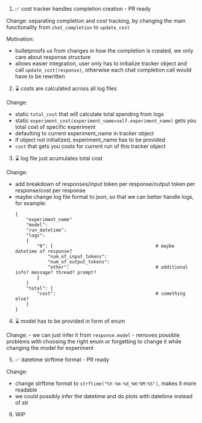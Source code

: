 1. ✅ cost tracker handles completion creation - PR ready

Change: separating completion and cost tracking, by changing the main functionality from `chat_completion` to `update_cost`

Motivation:
 - bulletproofs us from changes in how the completion is created, we only care about response structure
 - allows easier integration, user only has to initialize tracker object and call `update_cost(response)`, 
   otherwise each chat completion call would have to be rewritten 

2. ⌛ costs are calculated across all log files 

Change: 
 - static `total_cost` that will calculate total spending from logs
 - static `experiment_cost(experiment_name=self.experiment_name)` gets you total cost of specific experiment
  - defaulting to current experiment_name in tracker object
  - if object not initialized, experiment_name has to be provided
 - `cost` that gets you costs for current run of this tracker object

3. ⌛ log file just acumulates total cost

Change: 
 - add breakdown of responses/input token per response/output token per response/cost per response
 - maybe change log file format to json, so that we can better handle logs, for example:
    ```
    {
        "experiment_name"
        "model": 
        "run_datetime":
        "logs":
        {
            "0": {                                      # maybe datetime of response?
                "num_of_input_tokens": 
                "num_of_output_tokens":
                "other":                                # additional info? message? thread? prompt?
            }
        }
        "total": {
            "cost":                                     # something else?
        }
    }
    ```

4. ⌛ model has to be provided in form of enum

Change:
    - we can just infer it from `response.model`
    - removes possible problems with choosing the right enum or forgetting to change it while changing the model for experiment

5. ✅ datetime strftime format - PR ready

Change: 
 - change strftime format to `strftime("%Y-%m-%d_%H:%M:%S")`, makes it more readable
 - we could possibly infer the datetime and do plots with datetime instead of str

6. WIP

